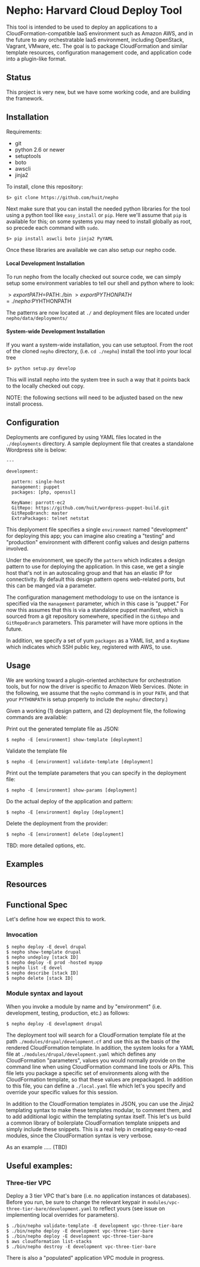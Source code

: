 Nepho: Harvard Cloud Deploy Tool
=========================

This tool is intended to be used to deploy an 
applications to a CloudFormation-compatible IaaS environment such as 
Amazon AWS, and in the future to any orchestratable 
IaaS environment, including OpenStack, Vagrant, VMware,
etc. The goal is to package CloudFormation and 
similar template resources, configuration management code,
and application code into a plugin-like format. 

Status
------

This project is very new, but we have some working code, and are building the framework.

Installation
------------

Requirements:

- git
- python 2.6 or newer
- setuptools
- boto
- awscli
- jinja2

To install, clone this repository:

    $> git clone https://github.com/huit/nepho

Next make sure that you can install the needed python libraries for the tool using 
a python tool like `easy_install` or `pip`. Here we'll assume that `pip` is available for this; 
on some systems you may need to install globally as root, so precede each command with `sudo`.

    $> pip install aswcli boto jinja2 PyYAML

Once these libraries are available we can also setup our nepho code.

#### Local Development Installation

To run nepho from the locally checked out source code, we can simply setup some environment variables to
tell our shell and python where to look:

   $> export PATH=$PATH:./bin
   $> export PYTHONPATH=./nepho:$PYHTHONPATH
   
The patterns are now located at `./` and deployment files are located under `nepho/data/deployments/`

#### System-wide Development Installation

If you want a system-wide installation, you can use setuptool.
From the root of the cloned `nepho` directory, (i.e. `cd ./nepho`) install the tool into your local tree

    $> python setup.py develop

This will install nepho into the system tree in such a way that it points back to the locally checked out copy.

NOTE: the following sections will need to be adjusted based on the new install process.


Configuration
-------------

Deployments are configured by using YAML files located in the `./deployments` directory. A sample 
deployment file that creates a standalone Wordpress site is below:

    ---
    
    development:

      pattern: single-host
      management: puppet
      packages: [php, openssl] 
  
      KeyName: parrott-ec2
      GitRepo: https://github.com/huit/wordpress-puppet-build.git
      GitRepoBranch: master
      ExtraPackages: telnet netstat

This deplyoment file specifies a single `environment` named "development" for deploying this app;
you can imagine also creating a "testing" and "production" environment with different 
config values and design patterns involved.

Under the environment, we specify the `pattern` which indicates a design pattern to use
for deploying the application. In this case, we get a single host that's not in an autoscaling group
and that has an elastic IP for connectivity. By default this design pattern opens web-related ports, but
this can be manged via a parameter.

The configuration management methodology to use on the isntance is specified via
the `management` parameter, which in this case is "puppet." For now this assumes that this
is via a standalone puppet manifest, which is sourced from a git repository somewhere,
specified in the `GitRepo` and `GitRepoBranch` parameters. This parameter will have more 
options in the future.

In addition, we specify a set of yum `packages` as a YAML list, and a `KeyName` which indicates
which SSH public key, registered with AWS, to use.


Usage
-----

We are working toward a plugin-oriented architecture for orchestration tools, but for now
the driver is specific to Amazon Web Services. (Note: in the following, we assume that the
`nepho` command is in your `PATH`, and that your `PYTHONPATH` is setup properly to include the `nepho/` directory.)

Given a working (1) design pattern, and (2) deployment file, the following commands are available:

Print out the generated template file as JSON:

    $ nepho -E [environment] show-template [deployment]
    
Validate the template file

    $ nepho -E [environment] validate-template [deployment]

Print out the template parameters that you can specify in the deployment file:

    $ nepho -E [environment] show-params [deployment]

Do the actual deploy of the application and pattern:

    $ nepho -E [environment] deploy [deployment]

Delete the deployment from the provider:

    $ nepho -E [environment] delete [deployment]


TBD: more detailed options, etc.

    
Examples
--------

Resources
---------
## Functional Spec

Let's define how we expect this to work.

### Invocation

    $ nepho deploy -E devel drupal
    $ nepho show-template drupal
    $ nepho undeploy [stack ID]
    $ nepho deploy -E prod -hosted myapp
    $ nepho list -E devel
    $ nepho describe [stack ID]
    $ nepho delete [stack ID]
    
### Module syntax and layout

When you invoke a module by name and by "environment" (i.e. development, testing, production, etc.) as follows:

    $ nepho deploy -E development drupal
 
The deployment tool will search for a CloudFormation template file at the path 
`./modules/drupal/development.cf` and use this as the basis of the rendered CloudFormation template. 
In addition, the system looks for a YAML file at `./modules/drupal/development.yaml` which defines any
CloudFormation "parameters", values you would normally provide on the command line when using 
CloudFormation command line tools or APIs. This file lets you package a specific set of environments
along with the CloudFormation template, so that these values are prepackaged. In addition to this file, you can 
define a `./local.yaml` file which let's you specify and override your specific values for this session.

In addition to the CloudFormation templates in JSON, you can use the Jinja2 templating syntax to make these 
templates modular, to comment them, and to add additional logic within the templating syntax itself. This let's us
build a common library of boilerplate CloudFormation template snippets and simply include these snippets. 
This is a real help in creating easy-to-read modules, since the CloudFormation syntax is very verbose.

As an example ..... (TBD)

## Useful examples:

### Three-tier VPC

Deploy a 3 tier VPC that's bare (i.e. no application instances ot databases). Before you run, be sure to change the
relevant keypair in `modules/vpc-three-tier-bare/development.yaml` to reflect yours (see issue on implementing local 
overrides for parameters).

    $ ./bin/nepho validate-template -E development vpc-three-tier-bare
    $ ./bin/nepho deploy -E development vpc-three-tier-bare
    $ ./bin/nepho deploy -E development vpc-three-tier-bare
    $ aws cloudformation list-stacks
    $ ./bin/nepho destroy -E development vpc-three-tier-bare
    
There is also a "populated" application VPC module in progress.    





